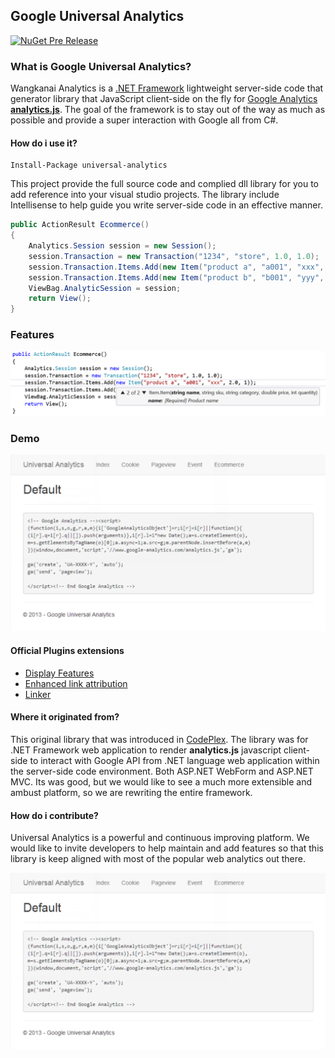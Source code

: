 ## Google Universal Analytics

[![NuGet Pre Release](https://img.shields.io/nuget/vpre/Wangkanai.Universal.svg?maxAge=3600)](https://www.nuget.org/packages/Wangkanai.Universal/)

### What is Google Universal Analytics?
Wangkanai Analytics is a [.NET Framework](https://docs.microsoft.com/en-gb/aspnet/overview) lightweight server-side code that generator library that JavaScript client-side on the fly for [Google Analytics **analytics.js**](https://developers.google.com/analytics/devguides/collection/analyticsjs/). The goal of the framework is to stay out of the way as much as possible and provide a super interaction with Google all from C#.

#### How do i use it?

```console
Install-Package universal-analytics
```

This project provide the full source code and complied dll library for you to add reference into your visual studio projects. The library include Intellisense to help guide you write server-side code in an effective manner.

```csharp
public ActionResult Ecommerce()
{
    Analytics.Session session = new Session();
    session.Transaction = new Transaction("1234", "store", 1.0, 1.0);
    session.Transaction.Items.Add(new Item("product a", "a001", "xxx", 2.0, 1));
    session.Transaction.Items.Add(new Item("product b", "b001", "yyy", 3.0, 2));
    ViewBag.AnalyticSession = session;
    return View();
}
```

### Features

![IntelliSense](https://raw.githubusercontent.com/wangkanai/Universal/master/asset/vs-intellisense.png)

### Demo

![Mvc Demo Web App](https://raw.githubusercontent.com/wangkanai/Universal/master/asset/web-sample.png)

#### Official Plugins extensions
- [Display Features](https://developers.google.com/analytics/devguides/collection/analyticsjs/display-features)
- [Enhanced link attribution](https://developers.google.com/analytics/devguides/collection/analyticsjs/enhanced-link-attribution)
- [Linker](https://developers.google.com/analytics/devguides/collection/analyticsjs/linker)


#### Where it originated from?
This original library that was introduced in [CodePlex](https://archive.codeplex.com/?p=universalanalytics). The library was for .NET Framework web application to render **analytics.js** javascript client-side to interact with Google API from .NET language web application within the server-side code environment. Both ASP.NET WebForm and ASP.NET MVC. Its was good, but we would like to see a much more extensible and ambust platform, so we are rewriting the entire framework.

#### How do i contribute?
Universal Analytics is a powerful and continuous improving platform. We would like to invite developers to help maintain and add features so that this library is keep aligned with most of the popular web analytics out there. 


![mvc showcase](https://raw.githubusercontent.com/wangkanai/analytics/master/Analytics/wiki/Universal-Analytics-Mvc.png)

